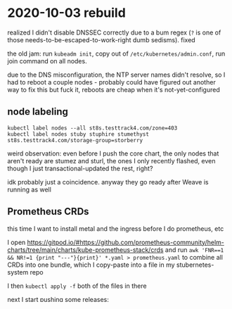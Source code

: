 # 2020-10-03 rebuild

realized I didn't disable DNSSEC correctly due to a bum regex (`?` is one of those needs-to-be-escaped-to-work-right dumb sedisms). fixed

the old jam: run `kubeadm init`, copy out of `/etc/kubernetes/admin.conf`, run join command on all nodes.

due to the DNS misconfiguration, the NTP server names didn't resolve, so I had to reboot a couple nodes - probably could have figured out another way to fix this but fuck it, reboots are cheap when it's not-yet-configured

## node labeling

```
kubectl label nodes --all st8s.testtrack4.com/zone=403
kubectl label nodes stuby stuphire stumethyst st8s.testtrack4.com/storage-group=storberry
```

weird observation: even before I push the core chart, the only nodes that aren't ready are stumez and sturl, the ones I only recently flashed, even though I just transactional-updated the rest, right?

idk probably just a coincidence. anyway they go ready after Weave is running as well

## Prometheus CRDs

this time I want to install metal and the ingress before I do prometheus, etc

I open https://gitpod.io/#https://github.com/prometheus-community/helm-charts/tree/main/charts/kube-prometheus-stack/crds and run `awk 'FNR==1 && NR!=1 {print "---"}{print}' *.yaml > prometheus.yaml` to combine all CRDs into one bundle, which I copy-paste into a file in my stubernetes-system repo

I then `kubectl apply -f` both of the files in there

next I start pushing some releases:

```
[stuart@stushiba helmreleases]$ kubectl apply -f cert-manager.yaml
namespace/cert-manager created
helmrelease.helm.fluxcd.io/cert-manager created
[stuart@stushiba helmreleases]$ kubectl apply -f metallb.yaml
namespace/metallb-system created
helmrelease.helm.fluxcd.io/metallb created
[stuart@stushiba helmreleases]$ kubectl apply -f internal-ingress.yaml
namespace/internal-ingress created
helmrelease.helm.fluxcd.io/internal-contour created
[stuart@stushiba helmreleases]$ kubectl apply -f hornhorse-external-dns.yaml
namespace/hornhorse created
helmrelease.helm.fluxcd.io/hornhorse-external-dns created
```

it's at this point that I re-introduce my CloudFlare secret from my local `stubernetes-secrets` directory on stushiba. you can imagine what's in it: the same token, in two different namespaces (one for external dns and one for cert-manager)

I also remember to go into issuers and apply hornhorse-issuer.yaml

after a bit, I open a new tab to kubernetes-dashboard.horn.horse and smile: everything's live, just as planned.

that'll make debugging the next step less mind-erasing

## installing rook-ceph

just to be cool I'm going to wait until all the pies go green before I try rolling out the cluster

The rook-discover pod on stumethyst takes forever to start: I see a lot of errors like `Failed to create pod sandbox: rpc error: code = Unknown desc = failed to create pod network sandbox k8s_rook-discover-s8qdt_rook-ceph_2346b696-025f-4370-b068-91d74c6e8be1_0(d0d152ff2e6b8b62a1c91afefd92858186febbba39fd90aa8c6615eb2eecd42d): unable to set hairpin mode to true for bridge side of veth vethwepld0d152f: operation not supported` while waiting

watching... hmm, the mon on stunster keeps dying, and it looks like that's crashing the stuphire initialization pod?

it looks like keeping stunster in the cluster might actually be *hurting* reliability. boo

anyway, I'm gonna go to bed and see if this eventually fixes itself

## 2020-10-03 P3:30

booyah, all pies green across all namespaces

osd 5 still seems to be going into a crash loop regularly?

gah, fuck... I'm gonna do another teardown.

[new page](q498v-spyfd-cd87k-zh0xs-dzk96)
